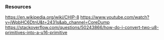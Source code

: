 ### Resources

https://en.wikipedia.org/wiki/CHIP-8
https://www.youtube.com/watch?v=jWpbHC6DtnU&t=2431s&ab_channel=CoreDump
https://stackoverflow.com/questions/50243866/how-do-i-convert-two-u8-primitives-into-a-u16-primitive
